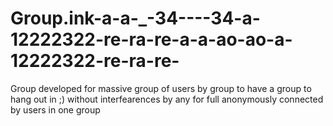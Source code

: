 # Group.ink-a-a-_-34----34-a-12222322-re-ra-re-a-a-ao-ao-a-12222322-re-ra-re-
Group developed for massive group of users by group to have a group to hang out in ;) without interfearences by any for full anonymously connected by users in one group
